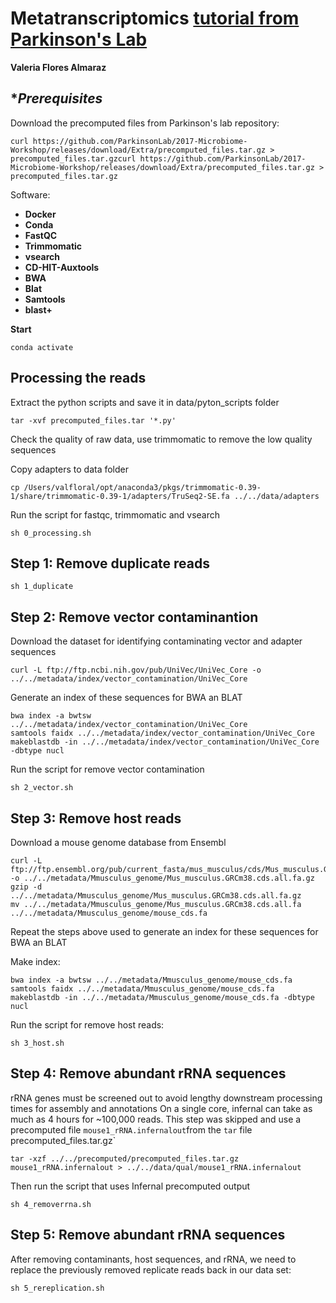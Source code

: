 # Metatranscriptomics [tutorial from Parkinson's Lab](https://github.com/ParkinsonLab/Metatranscriptome-Workshop)



**Valeria Flores Almaraz**

## **Prerequisites*

Download the precomputed files from Parkinson's lab repository:

```
curl https://github.com/ParkinsonLab/2017-Microbiome-Workshop/releases/download/Extra/precomputed_files.tar.gz > precomputed_files.tar.gzcurl https://github.com/ParkinsonLab/2017-Microbiome-Workshop/releases/download/Extra/precomputed_files.tar.gz > precomputed_files.tar.gz
```


Software:

* **Docker**
* **Conda**
* **FastQC**
* **Trimmomatic**
* **vsearch**
* **CD-HIT-Auxtools**
* **BWA**
* **Blat**
* **Samtools**
* **blast+**

**Start**

```
conda activate
```

## **Processing the reads**

Extract the python scripts and save it in data/pyton_scripts folder

```
tar -xvf precomputed_files.tar '*.py'
```

Check the quality of raw data, use trimmomatic to remove the low quality sequences

Copy adapters to data folder

```
cp /Users/valfloral/opt/anaconda3/pkgs/trimmomatic-0.39-1/share/trimmomatic-0.39-1/adapters/TruSeq2-SE.fa ../../data/adapters
```

Run the script for fastqc, trimmomatic and vsearch

```
sh 0_processing.sh
```

## Step 1: **Remove duplicate reads**

```
sh 1_duplicate
```


## Step 2: **Remove vector contaminantion**
Download the dataset for identifying contaminating vector and adapter sequences

```
curl -L ftp://ftp.ncbi.nih.gov/pub/UniVec/UniVec_Core -o ../../metadata/index/vector_contamination/UniVec_Core
```

Generate an index of these sequences for BWA an BLAT

```
bwa index -a bwtsw ../../metadata/index/vector_contamination/UniVec_Core
samtools faidx ../../metadata/index/vector_contamination/UniVec_Core
makeblastdb -in ../../metadata/index/vector_contamination/UniVec_Core -dbtype nucl
```

Run the script for remove vector contamination

```
sh 2_vector.sh
```

## Step 3: **Remove host reads**

Download a mouse genome database from Ensembl

```
curl -L ftp://ftp.ensembl.org/pub/current_fasta/mus_musculus/cds/Mus_musculus.GRCm38.cds.all.fa.gz -o ../../metadata/Mmusculus_genome/Mus_musculus.GRCm38.cds.all.fa.gz
gzip -d ../../metadata/Mmusculus_genome/Mus_musculus.GRCm38.cds.all.fa.gz
mv ../../metadata/Mmusculus_genome/Mus_musculus.GRCm38.cds.all.fa ../../metadata/Mmusculus_genome/mouse_cds.fa
```

Repeat the steps above used to generate an index for these sequences for BWA an BLAT

Make index:

```
bwa index -a bwtsw ../../metadata/Mmusculus_genome/mouse_cds.fa
samtools faidx ../../metadata/Mmusculus_genome/mouse_cds.fa
makeblastdb -in ../../metadata/Mmusculus_genome/mouse_cds.fa -dbtype nucl
```

Run the script for remove host reads:

```
sh 3_host.sh
```

## Step 4: **Remove abundant rRNA sequences**

rRNA genes must be screened out to avoid lengthy downstream processing times for assembly and annotations
On a single core, infernal can take as much as 4 hours for ~100,000 reads. This step was skipped and use a precomputed file `mouse1_rRNA.infernalout`from the `tar` file precomputed_files.tar.gz`

```
tar -xzf ../../precomputed/precomputed_files.tar.gz mouse1_rRNA.infernalout > ../../data/qual/mouse1_rRNA.infernalout
```

Then run the script that uses Infernal precomputed output

```
sh 4_removerrna.sh
```

## Step 5: **Remove abundant rRNA sequences**

After removing contaminants, host sequences, and rRNA, we need to replace the previously removed replicate reads back in our data set:

```
sh 5_rereplication.sh
```

